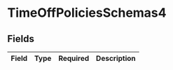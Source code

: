 # TimeOffPoliciesSchemas4


## Fields

| Field       | Type        | Required    | Description |
| ----------- | ----------- | ----------- | ----------- |